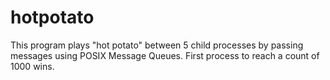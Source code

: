 # hotpotato
This program plays "hot potato" between 5 child processes by passing messages using POSIX Message Queues. First process to reach a count of 1000 wins.
